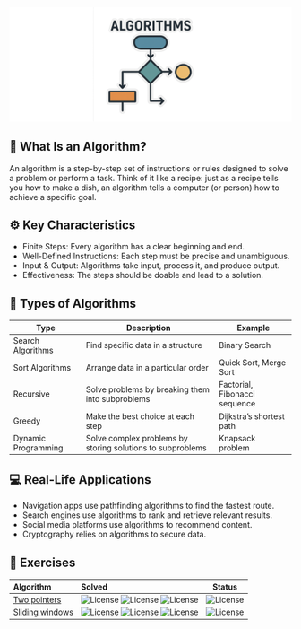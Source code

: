 ![Algorithms](docs/assets/algorithms.png)

## 🧠 What Is an Algorithm?
An algorithm is a step-by-step set of instructions or rules designed to solve a problem or perform a task. Think of it like a recipe: just as a recipe tells you how to make a dish, an algorithm tells a computer (or person) how to achieve a specific goal.

## ⚙️ Key Characteristics
- Finite Steps: Every algorithm has a clear beginning and end.
- Well-Defined Instructions: Each step must be precise and unambiguous.
- Input & Output: Algorithms take input, process it, and produce output.
- Effectiveness: The steps should be doable and lead to a solution.

## 🧩 Types of Algorithms
| Type                | Description                                                | Example                       |
|---------------------|------------------------------------------------------------|-------------------------------|
| Search Algorithms   | Find specific data in a structure                          | Binary Search                 |
| Sort Algorithms     | Arrange data in a particular order                         | Quick Sort, Merge Sort        |
| Recursive           | Solve problems by breaking them into subproblems           | Factorial, Fibonacci sequence |
| Greedy              | Make the best choice at each step                          | Dijkstra’s shortest path      |
| Dynamic Programming | Solve complex problems by storing solutions to subproblems | Knapsack problem              |

## 💻 Real-Life Applications
- Navigation apps use pathfinding algorithms to find the fastest route.
- Search engines use algorithms to rank and retrieve relevant results.
- Social media platforms use algorithms to recommend content.
- Cryptography relies on algorithms to secure data.

## 💪 Exercises
| Algorithm                                   | Solved                                                                                                                                                                       |                         Status                          |
|:--------------------------------------------|:-----------------------------------------------------------------------------------------------------------------------------------------------------------------------------|:-------------------------------------------------------:|
| [Two pointers](problems/two-pointers)       | ![License](https://img.shields.io/badge/8/8-Easy-greenblue) ![License](https://img.shields.io/badge/5/5-Medium-orange) ![License](https://img.shields.io/badge/0/0-Hard-red) | ![License](https://img.shields.io/badge/Done-greenblue) |
| [Sliding windows](problems/sliding-windows) | ![License](https://img.shields.io/badge/0/0-Easy-greenblue) ![License](https://img.shields.io/badge/1/1-Medium-orange) ![License](https://img.shields.io/badge/0/0-Hard-red) | ![License](https://img.shields.io/badge/Done-greenblue) |
